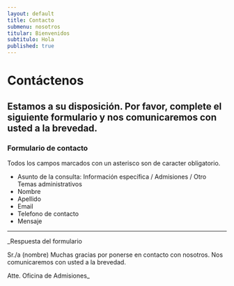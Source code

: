 ```yaml
---
layout: default
title: Contacto
submenu: nosotros
titular: Bienvenidos
subtitulo: Hola
published: true
---
```


# Contáctenos

## Estamos a su disposición. Por favor, complete el  siguiente formulario y nos comunicaremos con usted a la brevedad. 

### Formulario de contacto

Todos los campos marcados con un asterisco son de caracter obligatorio.

- Asunto de la consulta: Información específica / Admisiones / Otro
Temas administrativos
- Nombre
- Apellido
- Email
- Telefono de contacto
- Mensaje

----

_Respuesta del formulario

Sr./a (nombre) Muchas gracias por ponerse en contacto con nosotros. Nos comunicaremos con usted a la brevedad.

Atte. Oficina de Admisiones_